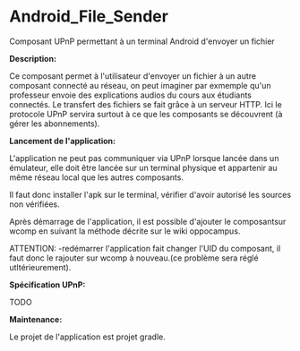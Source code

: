 # Android_File_Sender
Composant UPnP permettant à un terminal Android d'envoyer un fichier

<strong> Description: </strong>

Ce composant permet à l'utilisateur d'envoyer un fichier à un autre composant connecté au réseau, on peut imaginer par exmemple
qu'un professeur envoie des explications audios du cours aux étudiants connectés. Le transfert des fichiers se fait grâce à un serveur
HTTP. Ici le protocole UPnP servira surtout à ce que les composants se découvrent (à gérer les abonnements).

<strong>Lancement de l'application: </strong>

L'application ne peut pas communiquer via UPnP lorsque lancée dans un émulateur, elle doit être lancée sur un terminal physique et appartenir au même réseau local que les autres composants.

Il faut donc installer l'apk sur le terminal, vérifier d'avoir autorisé les sources non vérifiées.

Après démarrage de l'application, il est possible d'ajouter le composantsur wcomp en suivant la méthode décrite sur le wiki oppocampus.


ATTENTION: -redémarrer l'application fait changer l'UID du composant, il faut donc le rajouter sur wcomp à nouveau.(ce problème sera réglé utltérieurement).

<strong>Spécification UPnP:</strong>

TODO

<strong>Maintenance:</strong>

Le projet de l'application est projet gradle.
